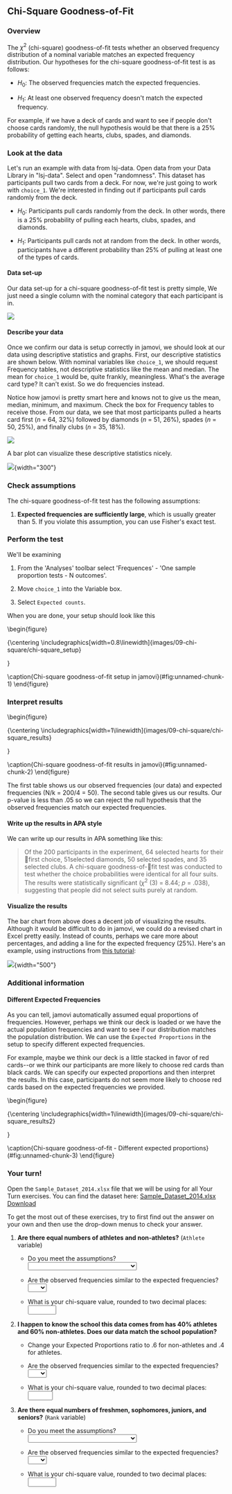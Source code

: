 ## Chi-Square Goodness-of-Fit



### Overview

The $\chi^2$ (chi-square) goodness-of-fit tests whether an observed frequency distribution of a nominal variable matches an expected frequency distribution. Our hypotheses for the chi-square goodness-of-fit test is as follows:

-   $H_0$: The observed frequencies match the expected frequencies.

-   $H_1$: At least one observed frequency doesn't match the expected frequency.

For example, if we have a deck of cards and want to see if people don't choose cards randomly, the null hypothesis would be that there is a 25% probability of getting each hearts, clubs, spades, and diamonds.

### Look at the data

Let's run an example with data from lsj-data. Open data from your Data Library in "lsj-data". Select and open "randomness". This dataset has participants pull two cards from a deck. For now, we're just going to work with `choice_1`. We're interested in finding out if participants pull cards randomly from the deck.

-   $H_0$: Participants pull cards randomly from the deck. In other words, there is a 25% probability of pulling each hearts, clubs, spades, and diamonds.

-   $H_1$: Participants pull cards not at random from the deck. In other words, participants have a different probability than 25% of pulling at least one of the types of cards.

#### Data set-up

Our data set-up for a chi-square goodness-of-fit test is pretty simple, We just need a single column with the nominal category that each participant is in.

![](images/09-chi-square/chi-square_data.png)

#### Describe your data

Once we confirm our data is setup correctly in jamovi, we should look at our data using descriptive statistics and graphs. First, our descriptive statistics are shown below. With nominal variables like `choice_1`, we should request Frequency tables, not descriptive statistics like the mean and median. The mean for `choice_1` would be, quite frankly, meaningless. What's the average card type? It can't exist. So we do frequencies instead.

Notice how jamovi is pretty smart here and knows not to give us the mean, median, minimum, and maximum. Check the box for Frequency tables to receive those. From our data, we see that most participants pulled a hearts card first (*n* = 64, 32%) followed by diamonds (*n* = 51, 26%), spades (*n* = 50, 25%), and finally clubs (*n* = 35, 18%).

![](images/09-chi-square/chi-square_descriptives.png)

A bar plot can visualize these descriptive statistics nicely.

![](images/09-chi-square/chi-square_bar.png){width="300"}

### Check assumptions

The chi-square goodness-of-fit test has the following assumptions:

1.  **Expected frequencies are sufficiently large**, which is usually greater than 5. If you violate this assumption, you can use Fisher's exact test.

### Perform the test

We'll be examining

1.  From the 'Analyses' toolbar select 'Frequences' - 'One sample proportion tests - N outcomes'.

2.  Move `choice_1` into the Variable box.

3.  Select `Expected counts`.

When you are done, your setup should look like this

\begin{figure}

{\centering \includegraphics[width=0.8\linewidth]{images/09-chi-square/chi-square_setup} 

}

\caption{Chi-square goodness-of-fit setup in jamovi}(\#fig:unnamed-chunk-1)
\end{figure}

### Interpret results

\begin{figure}

{\centering \includegraphics[width=1\linewidth]{images/09-chi-square/chi-square_results} 

}

\caption{Chi-square goodness-of-fit results in jamovi}(\#fig:unnamed-chunk-2)
\end{figure}

The first table shows us our observed frequencies (our data) and expected frequencies (N/k = 200/4 = 50). The second table gives us our results. Our p-value is less than .05 so we can reject the null hypothesis that the observed frequencies match our expected frequencies.

#### Write up the results in APA style

We can write up our results in APA something like this:

> Of the 200 participants in the experiment, 64 selected hearts for their first choice, 51selected diamonds, 50 selected spades, and 35 selected clubs. A chi-square goodness-of-fit test was conducted to test whether the choice probabilities were identical for all four suits. The results were statistically significant ($\chi^2$ (3) = 8.44; *p* = .038), suggesting that people did not select suits purely at random.

#### Visualize the results

The bar chart from above does a decent job of visualizing the results. Although it would be difficult to do in jamovi, we could do a revised chart in Excel pretty easily. Instead of counts, perhaps we care more about percentages, and adding a line for the expected frequency (25%). Here's an example, using instructions from [this tutorial](https://exceljet.net/chart/column-chart-with-target-line):

![](images/09-chi-square/chi-square_excel.png){width="500"}

### Additional information

#### Different Expected Frequencies

As you can tell, jamovi automatically assumed equal proportions of frequencies. However, perhaps we think our deck is loaded or we have the actual population frequencies and want to see if our distribution matches the population distribution. We can use the `Expected Proportions` in the setup to specify different expected frequencies.

For example, maybe we think our deck is a little stacked in favor of red cards--or we think our participants are more likely to choose red cards than black cards. We can specify our expected proportions and then interpret the results. In this case, participants do not seem more likely to choose red cards based on the expected frequencies we provided.

\begin{figure}

{\centering \includegraphics[width=1\linewidth]{images/09-chi-square/chi-square_results2} 

}

\caption{Chi-square goodness-of-fit - Different expected proportions}(\#fig:unnamed-chunk-3)
\end{figure}

### Your turn!

Open the `Sample_Dataset_2014.xlsx` file that we will be using for all Your Turn exercises. You can find the dataset here: [Sample_Dataset_2014.xlsx Download](https://github.com/danawanzer/stats-with-jamovi/blob/master/data/Sample_Dataset_2014.xlsx)

To get the most out of these exercises, try to first find out the answer on your own and then use the drop-down menus to check your answer.

1.  **Are there equal numbers of athletes and non-athletes?** (`Athlete` variable)

    -   Do you meet the assumptions? <select class='solveme' data-answer='["yes"]'> <option></option> <option>yes</option> <option>no, expected frequencies are too small</option> <option>no, data are not independent</option></select>

    -   Are the observed frequencies similar to the expected frequencies? <select class='solveme' data-answer='["no"]'> <option></option> <option>yes</option> <option>no</option></select>

    -   What is your chi-square value, rounded to two decimal places: <input class='solveme nospaces' size='5' data-answer='["10.32"]'/>

2.  **I happen to know the school this data comes from has 40% athletes and 60% non-athletes. Does our data match the school population?**

    -   Change your Expected Proportions ratio to .6 for non-athletes and .4 for athletes.

    -   Are the observed frequencies similar to the expected frequencies? <select class='solveme' data-answer='["yes"]'> <option></option> <option>yes</option> <option>no</option></select>

    -   What is your chi-square value, rounded to two decimal places: <input class='solveme nospaces' size='4' data-answer='["0.96"]'/>

3.  **Are there equal numbers of freshmen, sophomores, juniors, and seniors?** (`Rank` variable)

    -   Do you meet the assumptions? <select class='solveme' data-answer='["yes"]'> <option></option> <option>yes</option> <option>no, expected frequencies are too small</option> <option>no, data are not independent</option></select>

    -   Are the observed frequencies similar to the expected frequencies? <select class='solveme' data-answer='["no"]'> <option></option> <option>yes</option> <option>no</option></select>

    -   What is your chi-square value, rounded to two decimal places: <input class='solveme nospaces' size='5' data-answer='["33.94"]'/>
